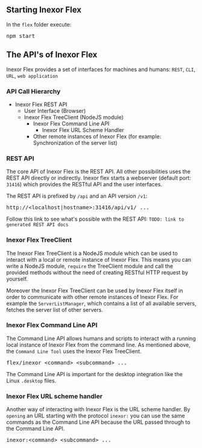 ## Starting Inexor Flex

In the `flex` folder execute:

<pre>
npm start
</pre>

## The API's of Inexor Flex

Inexor Flex provides a set of interfaces for machines and humans: `REST`, `CLI`, `URL`, `web application`

### API Call Hierarchy

* Inexor Flex REST API
  * User Interface (Browser)
  * Inexor Flex TreeClient (NodeJS module)
    * Inexor Flex Command Line API
      * Inexor Flex URL Scheme Handler
    * Other remote instances of Inexor Flex (for example: Synchronization of the server list)

### REST API

The core API of Inexor Flex is the REST API. All other possibilities uses the REST API directly or indirectly. Inexor flex starts a webserver (default port: `31416`) which provides the RESTful API and the user interfaces.

The REST API is prefixed by `/api` and an API version `/v1`:

<pre>
http://&lt;localhost|hostname&gt;:31416/api/v1/ ...
</pre>

Follow this link to see what's possible with the REST API: `TODO: link to generated REST API docs`

### Inexor Flex TreeClient

The Inexor Flex TreeClient is a NodeJS module which can be used to interact with a local or remote instance of Inexor Flex. This means you can write a NodeJS module, `require` the TreeClient module and call the provided methods without the need of creating RESTful HTTP request by yourself.

Moreover the Inexor Flex TreeClient can be used by Inexor Flex itself in order to communicate with other remote instances of Inexor Flex. For example the `ServerListManager`, which contains a list of all available servers, fetches the server list of other servers.

### Inexor Flex Command Line API

The Command Line API allows humans and scripts to interact with a running local instance of Inexor Flex from the command line. As mentioned above, the `Command Line Tool` uses the Inexor Flex TreeClient.

<pre>
flex/inexor &lt;command&gt; &lt;subcommand&gt; ...
</pre>

The Command Line API is important for the desktop integration like the Linux `.desktop` files.

### Inexor Flex URL scheme handler

Another way of interacting with Inexor Flex is the URL scheme handler. By `opening` an URL starting with the protocol `inexor:` you can use the same commands as the Command Line API because the URL passed through to the Command Line API.

<pre>
inexor:&lt;command&gt; &lt;subcommand&gt; ...
</pre>
